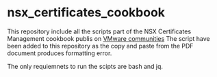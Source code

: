 # nsx_certificates_cookbook
This repository include all the scripts part of the NSX Certificates Management cookbook publis on [VMware communities](https://communities.vmware.com/t5/VMware-NSX-Documents/NSX-Certifcates-Management-Cookbook/ta-p/2992832)
The script have been added to this repository as the copy and paste from the PDF document produces formatting error.

The only requiemnets to run the scipts are bash and jq.
